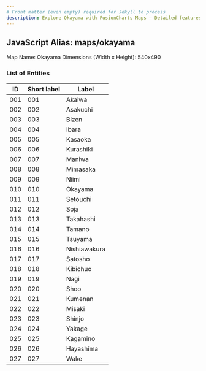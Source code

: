 ```yaml
---
# Front matter (even empty) required for Jekyll to process
description: Explore Okayama with FusionCharts Maps – Detailed features for seamless integration. Try now & enhance your data visualization today! 
---
```


## JavaScript Alias: maps/okayama

Map Name: Okayama
Dimensions (Width x Height): 540x490





### List of Entities

ID | Short label | Label
---|---|---|
001|001|Akaiwa
002|002|Asakuchi
003|003|Bizen
004|004|Ibara
005|005|Kasaoka
006|006|Kurashiki
007|007|Maniwa
008|008|Mimasaka
009|009|Niimi
010|010|Okayama
011|011|Setouchi
012|012|Soja
013|013|Takahashi
014|014|Tamano
015|015|Tsuyama
016|016|Nishiawakura
017|017|Satosho
018|018|Kibichuo
019|019|Nagi
020|020|Shoo
021|021|Kumenan
022|022|Misaki
023|023|Shinjo
024|024|Yakage
025|025|Kagamino
026|026|Hayashima
027|027|Wake
